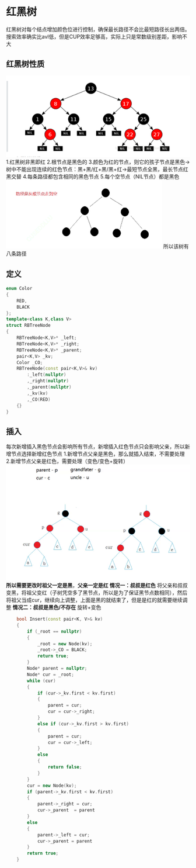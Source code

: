 # 红黑树
红黑树对每个结点增加颜色位进行控制，确保最长路径不会比最短路径长出两倍。
搜索效率确实比avl低，但是CUP效率足够高，实际上只是常数级别差距，影响不大

## 红黑树性质
![alt text](image.png)
1.红黑树非黑即红
2.根节点是黑色的
3.颜色为红的节点，则它的孩子节点是黑色->树中不能出现连续的红色节点：黑+黑/红+黑/黑+红->最短节点全黑，最长节点红黑交替
4.每条路径都包含相同的黑色节点
5.每个空节点（NIL节点）都是黑色
![](image-1.png)
所以该树有八条路径

## 定义
```cpp
enum Color
{
    RED,
    BLACK
};
template<class K,class V>
struct RBTreeNode
{
    RBTreeNode<K,V>* _left;
    RBTreeNode<K,V>* _right;
    RBTreeNode<K,V>* _parent;
    pair<K,V> _kv;
    Color _CO;
    RBTreeNode(const pair<K,V>& kv)
        :_left(nullptr)
        ,_right(nullptr)
        ,_parent(nullptr)
        ,_kv(kv)
        ,_CO(RED)
    {}
}
```

## 插入
每次新增插入黑色节点会影响所有节点，新增插入红色节点只会影响父亲，所以新增节点选择新增红色节点
1.新增节点父亲是黑色，那么就插入结束，不需要处理
2.新增节点父亲是红色，需要处理（变色/变色+旋转）
![alt text](image-2.png)
**所以需要更改时祖父一定是黑**，**父亲一定是红**
**情况一：叔叔是红色**
将父亲和叔叔变黑，将祖父变红（子树凭空多了黑节点，所以是为了保证黑节点数相同），然后将祖父当成cur，继续向上调整，上面是黑的就结束了，但是是红的就需要继续调整
**情况二：叔叔是黑色/不存在**
旋转+变色
```cpp
    bool Insert(const pair<K, V>& kv)
    {
        if (_root == nullptr)
        {
            _root = new Node(kv);
            _root->_CO = BLACK;
            return true;
        }
        Node* parent = nullptr;
        Node* cur = _root;
        while (cur)
        {
            if (cur->_kv.first < kv.first)
            {
                parent = cur;
                cur = cur->_right;
            }
            else if (cur->_kv.first > kv.first)
            {
                parent = cur;
                cur = cur->_left;
            }
            else
            {
                return false;
            }
        }
        cur = new Node(kv);
        if (parent->_kv.first < kv.first)
        {
            parent->_right = cur;
            cur->_parent  = parent
        }
        else
        {
            parent->_left = cur;
            cur->_parent = parent
        }
        return true;
    }
```